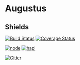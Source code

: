 # Augustus

## Shields

[![Build Status](https://travis-ci.org/dev-branch/augustus.svg?branch=master)](https://travis-ci.org/dev-branch/augustus)
[![Coverage Status](https://coveralls.io/repos/dev-branch/augustus/badge.svg?branch=master)](https://coveralls.io/r/dev-branch/augustus?branch=master)

[![node](https://img.shields.io/badge/node-0.12.x-blue.svg)](https://nodejs.org/)
[![hapi](https://img.shields.io/badge/hapi-8.4.0-red.svg)](http://hapijs.com/)

[![Gitter](https://badges.gitter.im/Join%20Chat.svg)](https://gitter.im/dev-branch/augustus?utm_source=badge&utm_medium=badge&utm_campaign=pr-badge)
